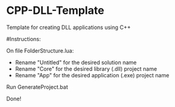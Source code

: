 # CPP-DLL-Template
Template for creating DLL applications using C++

#Instructions:

On file FolderStructure.lua:

- Rename "Untitled" for the desired solution name
- Rename "Core" for the desired library (.dll) project name
- Rename "App" for the desired application (.exe) project name

Run GenerateProject.bat

Done!
